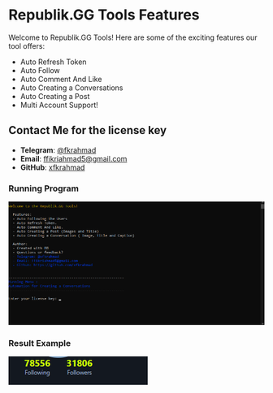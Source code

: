# Republik.GG Tools Features

Welcome to Republik.GG Tools! Here are some of the exciting features our tool offers:

* Auto Refresh Token
* Auto Follow
* Auto Comment And Like
* Auto Creating a Conversations
* Auto Creating a Post
* Multi Account Support!

## Contact Me for the license key

- **Telegram**: [@fkrahmad](https://t.me/fkrahmad)
- **Email**: [ffikriahmad5@gmail.com](mailto:your.email@ffikriahmad5@gmail.com)
- **GitHub**: [xfkrahmad](https://github.com/xfkrahmad)


### Running Program
![Usage Example](https://github.com/xfkrahmad/republik.gg-tools/blob/main/usage.png)

### Result Example
![Result Example](https://github.com/xfkrahmad/republik.gg-tools/blob/main/result.png)
